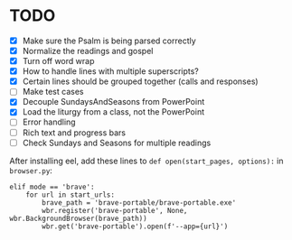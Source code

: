 # TODO

- [X] Make sure the Psalm is being parsed correctly
- [x] Normalize the readings and gospel
- [x] Turn off word wrap
- [x] How to handle lines with multiple superscripts?
- [x] Certain lines should be grouped together (calls and responses)
- [ ] Make test cases
- [x] Decouple SundaysAndSeasons from PowerPoint
- [x] Load the liturgy from a class, not the PowerPoint
- [ ] Error handling
- [ ] Rich text and progress bars
- [ ] Check Sundays and Seasons for multiple readings

After installing eel, add these lines to ``def open(start_pages, options):`` in ``browser.py``:
```
elif mode == 'brave':
    for url in start_urls:
        brave_path = 'brave-portable/brave-portable.exe'
        wbr.register('brave-portable', None, wbr.BackgroundBrowser(brave_path))
        wbr.get('brave-portable').open(f'--app={url}')
```
